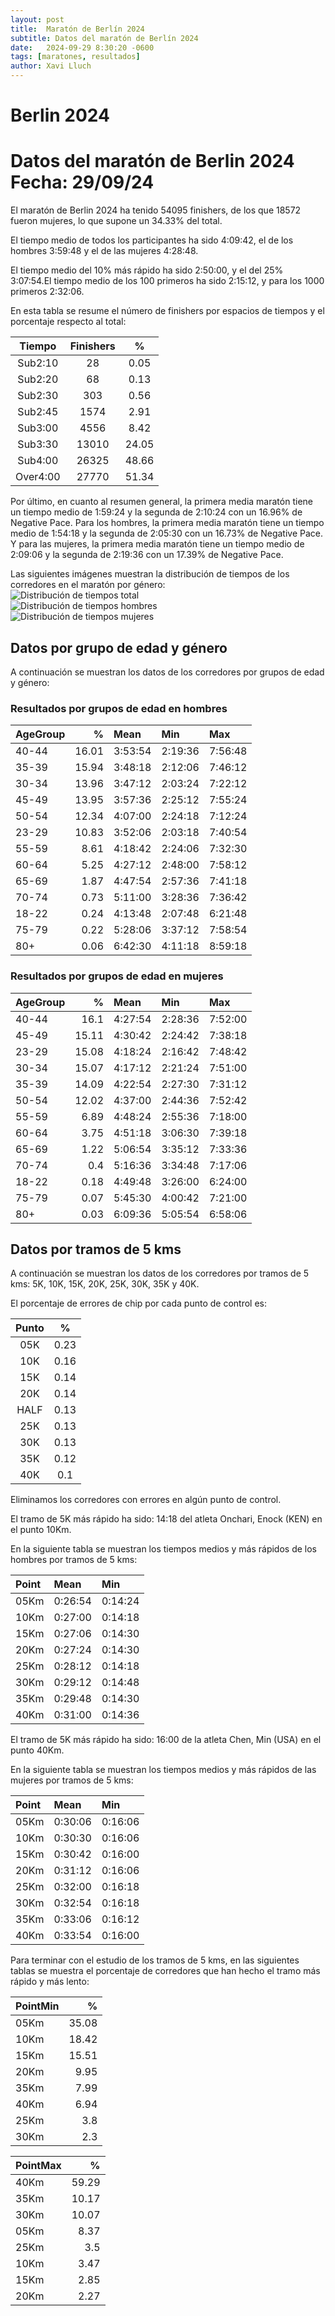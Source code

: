 ```yaml
---
layout: post
title:  Maratón de Berlín 2024
subtitle: Datos del maratón de Berlín 2024
date:   2024-09-29 8:30:20 -0600
tags: [maratones, resultados]
author: Xavi Lluch
---
```




Berlin 2024
===========

# Datos del maratón de Berlin 2024 Fecha: 29/09/24


El maratón de Berlin 2024 ha tenido 54095 finishers, de los que 18572 fueron mujeres, lo que supone un 34.33% del total.

El tiempo medio de todos los participantes ha sido 4:09:42, el de los hombres 3:59:48 y el de las mujeres 4:28:48.

El tiempo medio del 10% más rápido ha sido 2:50:00, y el del 25% 3:07:54.El tiempo medio de los 100 primeros ha sido 2:15:12, y para los 1000 primeros 2:32:06.

En esta tabla se resume el número de finishers por espacios de tiempos y el porcentaje respecto al total:  

|Tiempo|Finishers|%|
| :---: | :---: | :---: |
|Sub2:10|28|0.05|
|Sub2:20|68|0.13|
|Sub2:30|303|0.56|
|Sub2:45|1574|2.91|
|Sub3:00|4556|8.42|
|Sub3:30|13010|24.05|
|Sub4:00|26325|48.66|
|Over4:00|27770|51.34|


Por último, en cuanto al resumen general, la primera media maratón tiene un tiempo medio de 1:59:24 y la segunda de 2:10:24 con un 16.96% de Negative Pace. Para los hombres, la primera media maratón tiene un tiempo medio de 1:54:18 y la segunda de 2:05:30 con un 16.73% de Negative Pace. Y para las mujeres, la primera media maratón tiene un tiempo medio de 2:09:06 y la segunda de 2:19:36 con un 17.39% de Negative Pace.

Las siguientes imágenes muestran la distribución de tiempos de los corredores en el maratón por género:  
![Distribución de tiempos total](../assets/img/posts/20240929/TimeDistributionBerlinMarathonTotal.svg)  
![Distribución de tiempos hombres](../assets/img/posts/20240929/TimeDistributionBerlinMarathonMen.svg)  
![Distribución de tiempos mujeres](../assets/img/posts/20240929/TimeDistributionBerlinMarathonWomen.svg)
## Datos por grupo de edad y género


A continuación se muestran los datos de los corredores por grupos de edad y género:
### Resultados por grupos de edad en hombres
  


| AgeGroup   |     % | Mean    | Min     | Max     |
|:-----------|------:|:--------|:--------|:--------|
| 40-44      | 16.01 | 3:53:54 | 2:19:36 | 7:56:48 |
| 35-39      | 15.94 | 3:48:18 | 2:12:06 | 7:46:12 |
| 30-34      | 13.96 | 3:47:12 | 2:03:24 | 7:22:12 |
| 45-49      | 13.95 | 3:57:36 | 2:25:12 | 7:55:24 |
| 50-54      | 12.34 | 4:07:00 | 2:24:18 | 7:12:24 |
| 23-29      | 10.83 | 3:52:06 | 2:03:18 | 7:40:54 |
| 55-59      |  8.61 | 4:18:42 | 2:24:06 | 7:32:30 |
| 60-64      |  5.25 | 4:27:12 | 2:48:00 | 7:58:12 |
| 65-69      |  1.87 | 4:47:54 | 2:57:36 | 7:41:18 |
| 70-74      |  0.73 | 5:11:00 | 3:28:36 | 7:36:42 |
| 18-22      |  0.24 | 4:13:48 | 2:07:48 | 6:21:48 |
| 75-79      |  0.22 | 5:28:06 | 3:37:12 | 7:58:54 |
| 80+        |  0.06 | 6:42:30 | 4:11:18 | 8:59:18 |  

### Resultados por grupos de edad en mujeres
  


| AgeGroup   |     % | Mean    | Min     | Max     |
|:-----------|------:|:--------|:--------|:--------|
| 40-44      | 16.1  | 4:27:54 | 2:28:36 | 7:52:00 |
| 45-49      | 15.11 | 4:30:42 | 2:24:42 | 7:38:18 |
| 23-29      | 15.08 | 4:18:24 | 2:16:42 | 7:48:42 |
| 30-34      | 15.07 | 4:17:12 | 2:21:24 | 7:51:00 |
| 35-39      | 14.09 | 4:22:54 | 2:27:30 | 7:31:12 |
| 50-54      | 12.02 | 4:37:00 | 2:44:36 | 7:52:42 |
| 55-59      |  6.89 | 4:48:24 | 2:55:36 | 7:18:00 |
| 60-64      |  3.75 | 4:51:18 | 3:06:30 | 7:39:18 |
| 65-69      |  1.22 | 5:06:54 | 3:35:12 | 7:33:36 |
| 70-74      |  0.4  | 5:16:36 | 3:34:48 | 7:17:06 |
| 18-22      |  0.18 | 4:49:48 | 3:26:00 | 6:24:00 |
| 75-79      |  0.07 | 5:45:30 | 4:00:42 | 7:21:00 |
| 80+        |  0.03 | 6:09:36 | 5:05:54 | 6:58:06 |  

## Datos por tramos de 5 kms


A continuación se muestran los datos de los corredores por tramos de 5 kms: 5K, 10K, 15K, 20K, 25K, 30K, 35K y 40K.

El porcentaje de errores de chip por cada punto de control es:  

|Punto|%|
| :---: | :---: |
|05K|0.23|
|10K|0.16|
|15K|0.14|
|20K|0.14|
|HALF|0.13|
|25K|0.13|
|30K|0.13|
|35K|0.12|
|40K|0.1|


Eliminamos los corredores con errores en algún punto de control.

El tramo de 5K más rápido ha sido: 14:18 del atleta Onchari, Enock (KEN) en el punto 10Km.

En la siguiente tabla se muestran los tiempos medios y más rápidos de los hombres por tramos de 5 kms:

| Point   | Mean    | Min     |
|:--------|:--------|:--------|
| 05Km    | 0:26:54 | 0:14:24 |
| 10Km    | 0:27:00 | 0:14:18 |
| 15Km    | 0:27:06 | 0:14:30 |
| 20Km    | 0:27:24 | 0:14:30 |
| 25Km    | 0:28:12 | 0:14:18 |
| 30Km    | 0:29:12 | 0:14:48 |
| 35Km    | 0:29:48 | 0:14:30 |
| 40Km    | 0:31:00 | 0:14:36 |

El tramo de 5K más rápido ha sido: 16:00 de la atleta Chen, Min (USA) en el punto 40Km.

En la siguiente tabla se muestran los tiempos medios y más rápidos de las mujeres por tramos de 5 kms:

| Point   | Mean    | Min     |
|:--------|:--------|:--------|
| 05Km    | 0:30:06 | 0:16:06 |
| 10Km    | 0:30:30 | 0:16:06 |
| 15Km    | 0:30:42 | 0:16:00 |
| 20Km    | 0:31:12 | 0:16:06 |
| 25Km    | 0:32:00 | 0:16:18 |
| 30Km    | 0:32:54 | 0:16:18 |
| 35Km    | 0:33:06 | 0:16:12 |
| 40Km    | 0:33:54 | 0:16:00 |

Para terminar con el estudio de los tramos de 5 kms, en las siguientes tablas se muestra el porcentaje de corredores que han hecho el tramo más rápido y más lento:

| PointMin   |     % |
|:-----------|------:|
| 05Km       | 35.08 |
| 10Km       | 18.42 |
| 15Km       | 15.51 |
| 20Km       |  9.95 |
| 35Km       |  7.99 |
| 40Km       |  6.94 |
| 25Km       |  3.8  |
| 30Km       |  2.3  |  


| PointMax   |     % |
|:-----------|------:|
| 40Km       | 59.29 |
| 35Km       | 10.17 |
| 30Km       | 10.07 |
| 05Km       |  8.37 |
| 25Km       |  3.5  |
| 10Km       |  3.47 |
| 15Km       |  2.85 |
| 20Km       |  2.27 |